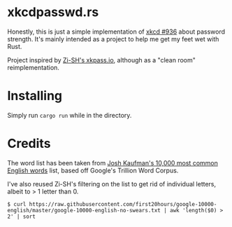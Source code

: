 # xkcdpasswd.rs
Honestly, this is just a simple implementation of [xkcd #936](https://xkcd.com/936/) about password strength. It's mainly intended as a project to help me get my feet wet with Rust.

Project inspired by [Zi-SH's xkpass.io](https://github.com/Zi-SH/xkpass-io), although as a "clean room" reimplementation. 

# Installing

Simply run `cargo run` while in the directory.

# Credits

The word list has been taken from [Josh Kaufman's 10,000 most common English words](https://github.com/first20hours/google-10000-english) list, based off Google's Trillion Word Corpus.

I've also reused Zi-SH's filtering on the list to get rid of individual letters, albeit to > 1 letter than 0.

`$ curl https://raw.githubusercontent.com/first20hours/google-10000-english/master/google-10000-english-no-swears.txt | awk 'length($0) > 2' | sort`
